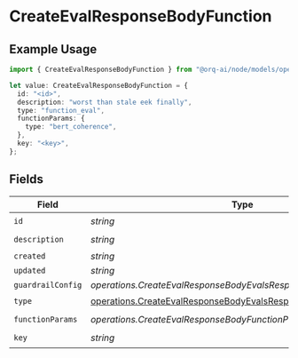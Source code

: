 # CreateEvalResponseBodyFunction

## Example Usage

```typescript
import { CreateEvalResponseBodyFunction } from "@orq-ai/node/models/operations";

let value: CreateEvalResponseBodyFunction = {
  id: "<id>",
  description: "worst than stale eek finally",
  type: "function_eval",
  functionParams: {
    type: "bert_coherence",
  },
  key: "<key>",
};
```

## Fields

| Field                                                                                                                          | Type                                                                                                                           | Required                                                                                                                       | Description                                                                                                                    |
| ------------------------------------------------------------------------------------------------------------------------------ | ------------------------------------------------------------------------------------------------------------------------------ | ------------------------------------------------------------------------------------------------------------------------------ | ------------------------------------------------------------------------------------------------------------------------------ |
| `id`                                                                                                                           | *string*                                                                                                                       | :heavy_check_mark:                                                                                                             | N/A                                                                                                                            |
| `description`                                                                                                                  | *string*                                                                                                                       | :heavy_check_mark:                                                                                                             | N/A                                                                                                                            |
| `created`                                                                                                                      | *string*                                                                                                                       | :heavy_minus_sign:                                                                                                             | N/A                                                                                                                            |
| `updated`                                                                                                                      | *string*                                                                                                                       | :heavy_minus_sign:                                                                                                             | N/A                                                                                                                            |
| `guardrailConfig`                                                                                                              | *operations.CreateEvalResponseBodyEvalsResponse200GuardrailConfig*                                                             | :heavy_minus_sign:                                                                                                             | N/A                                                                                                                            |
| `type`                                                                                                                         | [operations.CreateEvalResponseBodyEvalsResponse200Type](../../models/operations/createevalresponsebodyevalsresponse200type.md) | :heavy_check_mark:                                                                                                             | N/A                                                                                                                            |
| `functionParams`                                                                                                               | *operations.CreateEvalResponseBodyFunctionParams*                                                                              | :heavy_check_mark:                                                                                                             | N/A                                                                                                                            |
| `key`                                                                                                                          | *string*                                                                                                                       | :heavy_check_mark:                                                                                                             | N/A                                                                                                                            |